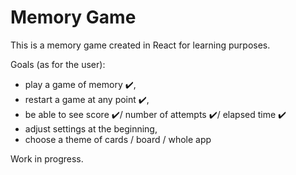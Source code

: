 # Memory Game

This is a memory game created in React for learning purposes.

Goals (as for the user):

- play a game of memory ✔️,
- restart a game at any point ✔️,
- be able to see score ✔️/ number of attempts ✔️/ elapsed time ✔️
- adjust settings at the beginning,
- choose a theme of cards / board / whole app

Work in progress.
